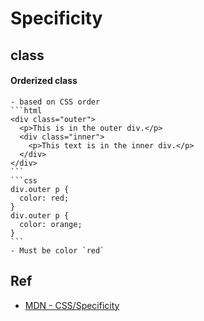 # Specificity

## class

#### Orderized class
	- based on CSS order
	```html
	<div class="outer">
	  <p>This is in the outer div.</p>
	  <div class="inner">
	    <p>This text is in the inner div.</p>
	  </div>
	</div>
	```
	```css
	div.outer p {
	  color: red;
	}
	div.outer p {
	  color: orange;
	}
	```
	- Must be color `red`

## Ref
- [MDN - CSS/Specificity](https://developer.mozilla.org/ko/docs/Web/CSS/Specificity)
